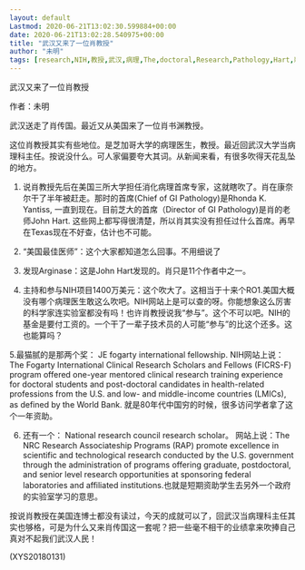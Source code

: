 ```yaml
---
layout: default
Lastmod: 2020-06-21T13:02:30.599884+00:00
date: 2020-06-21T13:02:28.540975+00:00
title: "武汉又来了一位肖教授"
author: "未明"
tags: [research,NIH,教授,武汉,病理,The,doctoral,Research,Pathology,Hart,新语丝]
---
```


武汉又来了一位肖教授

作者：未明

武汉送走了肖传国。最近又从美国来了一位肖书渊教授。

这位肖教授其实有些地位。是芝加哥大学的病理医生，教授。最近回武汉大学当病理科主任。按说没什么。可人家偏要夸大其词。从新闻来看，有很多吹得天花乱坠的地方。

1. 说肖教授先后在美国三所大学担任消化病理首席专家，这就瞎吹了。肖在康奈尔干了半年被赶走。那时的首席(Chief of GI Pathology)是Rhonda K. Yantiss, 一直到现在。目前芝大的首席（Director of GI Pathology)是肖的老师John Hart. 这些网上都写得很清楚，所以肖其实没有担任过什么首席。再早在Texas现在不好查，估计也不可能。

2. “美国最佳医师”：这个大家都知道怎么回事。不用细说了

3. 发现Arginase：这是John Hart发现的。肖只是11个作者中之一。

4. 主持和参与NIH项目1400万美元：这个吹大了。这相当于十来个RO1.美国大概没有哪个病理医生敢这么吹吧。NIH网站上是可以查的呀。你能想象这么厉害的科学家连实验室都没有吗！也许肖教授说我“参与”。这个不可以吧。NIH的基金是要付工资的。一个干了一辈子技术员的人可能“参与”的比这个还多。这也能算吗？

5.最猫腻的是那两个奖： JE fogarty international fellowship. NIH网站上说：The Fogarty International Clinical Research Scholars and Fellows (FICRS-F) program offered one-year mentored clinical research training experience for doctoral students and post-doctoral candidates in health-related professions from the U.S. and low- and middle-income countries (LMICs), as defined by the World Bank. 就是80年代中国穷的时候，很多访问学者拿了这个一年资助。

6. 还有一个： National research council research scholar。 网站上说：The NRC Research Associateship Programs (RAP) promote excellence in scientific and technological research conducted by the U.S. government through the administration of programs offering graduate, postdoctoral, and senior level research opportunities at sponsoring federal laboratories and affiliated institutions.也就是短期资助学生去另外一个政府的实验室学习的意思。

按说肖教授在美国连博士都没有读过，今天的成就可以了，回武汉当病理科主任其实也够格，可是为什么又来肖传国这一套呢？把一些毫不相干的业绩拿来吹捧自己真对不起我们武汉人民！

(XYS20180131)

